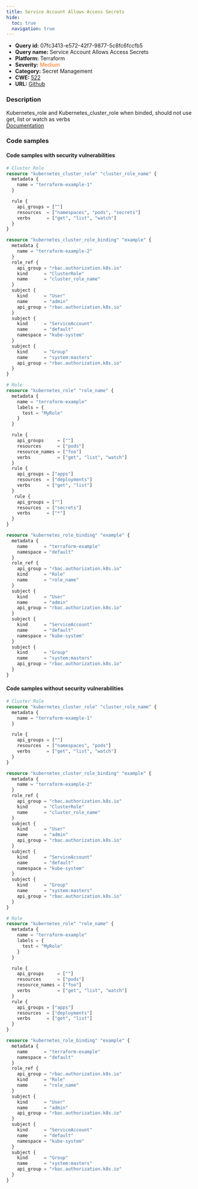 ```yaml
---
title: Service Account Allows Access Secrets
hide:
  toc: true
  navigation: true
---
```


<style>
  .highlight .hll {
    background-color: #ff171742;
  }
  .md-content {
    max-width: 1100px;
    margin: 0 auto;
  }
</style>

-   **Query id:** 07fc3413-e572-42f7-9877-5c8fc6fccfb5
-   **Query name:** Service Account Allows Access Secrets
-   **Platform:** Terraform
-   **Severity:** <span style="color:#ff7213">Medium</span>
-   **Category:** Secret Management
-   **CWE:** <a href="https://cwe.mitre.org/data/definitions/522.html" onclick="newWindowOpenerSafe(event, 'https://cwe.mitre.org/data/definitions/522.html')">522</a>
-   **URL:** [Github](https://github.com/Checkmarx/kics/tree/master/assets/queries/terraform/kubernetes/service_account_allows_access_secrets)

### Description
Kubernetes_role and Kubernetes_cluster_role when binded, should not use get, list or watch as verbs<br>
[Documentation](https://registry.terraform.io/providers/hashicorp/kubernetes/latest/docs/resources/role_binding#subject)

### Code samples
#### Code samples with security vulnerabilities
```tf title="Positive test num. 1 - tf file" hl_lines="49 7"
# Cluster Role
resource "kubernetes_cluster_role" "cluster_role_name" {
  metadata {
    name = "terraform-example-1"
  }

  rule {
    api_groups = [""]
    resources  = ["namespaces", "pods", "secrets"]
    verbs      = ["get", "list", "watch"]
  }
}

resource "kubernetes_cluster_role_binding" "example" {
  metadata {
    name = "terraform-example-2"
  }
  role_ref {
    api_group = "rbac.authorization.k8s.io"
    kind      = "ClusterRole"
    name      = "cluster_role_name"
  }
  subject {
    kind      = "User"
    name      = "admin"
    api_group = "rbac.authorization.k8s.io"
  }
  subject {
    kind      = "ServiceAccount"
    name      = "default"
    namespace = "kube-system"
  }
  subject {
    kind      = "Group"
    name      = "system:masters"
    api_group = "rbac.authorization.k8s.io"
  }
}

# Role
resource "kubernetes_role" "role_name" {
  metadata {
    name = "terraform-example"
    labels = {
      test = "MyRole"
    }
  }

  rule {
    api_groups     = [""]
    resources      = ["pods"]
    resource_names = ["foo"]
    verbs          = ["get", "list", "watch"]
  }
  rule {
    api_groups = ["apps"]
    resources  = ["deployments"]
    verbs      = ["get", "list"]
  }
   rule {
    api_groups = [""]
    resources  = ["secrets"]
    verbs      = ["*"]
  }
}

resource "kubernetes_role_binding" "example" {
  metadata {
    name      = "terraform-example"
    namespace = "default"
  }
  role_ref {
    api_group = "rbac.authorization.k8s.io"
    kind      = "Role"
    name      = "role_name"
  }
  subject {
    kind      = "User"
    name      = "admin"
    api_group = "rbac.authorization.k8s.io"
  }
  subject {
    kind      = "ServiceAccount"
    name      = "default"
    namespace = "kube-system"
  }
  subject {
    kind      = "Group"
    name      = "system:masters"
    api_group = "rbac.authorization.k8s.io"
  }
}

```


#### Code samples without security vulnerabilities
```tf title="Negative test num. 1 - tf file"
# Cluster Role
resource "kubernetes_cluster_role" "cluster_role_name" {
  metadata {
    name = "terraform-example-1"
  }

  rule {
    api_groups = [""]
    resources  = ["namespaces", "pods"]
    verbs      = ["get", "list", "watch"]
  }
}

resource "kubernetes_cluster_role_binding" "example" {
  metadata {
    name = "terraform-example-2"
  }
  role_ref {
    api_group = "rbac.authorization.k8s.io"
    kind      = "ClusterRole"
    name      = "cluster_role_name"
  }
  subject {
    kind      = "User"
    name      = "admin"
    api_group = "rbac.authorization.k8s.io"
  }
  subject {
    kind      = "ServiceAccount"
    name      = "default"
    namespace = "kube-system"
  }
  subject {
    kind      = "Group"
    name      = "system:masters"
    api_group = "rbac.authorization.k8s.io"
  }
}

# Role
resource "kubernetes_role" "role_name" {
  metadata {
    name = "terraform-example"
    labels = {
      test = "MyRole"
    }
  }

  rule {
    api_groups     = [""]
    resources      = ["pods"]
    resource_names = ["foo"]
    verbs          = ["get", "list", "watch"]
  }
  rule {
    api_groups = ["apps"]
    resources  = ["deployments"]
    verbs      = ["get", "list"]
  }
}

resource "kubernetes_role_binding" "example" {
  metadata {
    name      = "terraform-example"
    namespace = "default"
  }
  role_ref {
    api_group = "rbac.authorization.k8s.io"
    kind      = "Role"
    name      = "role_name"
  }
  subject {
    kind      = "User"
    name      = "admin"
    api_group = "rbac.authorization.k8s.io"
  }
  subject {
    kind      = "ServiceAccount"
    name      = "default"
    namespace = "kube-system"
  }
  subject {
    kind      = "Group"
    name      = "system:masters"
    api_group = "rbac.authorization.k8s.io"
  }
}

```

